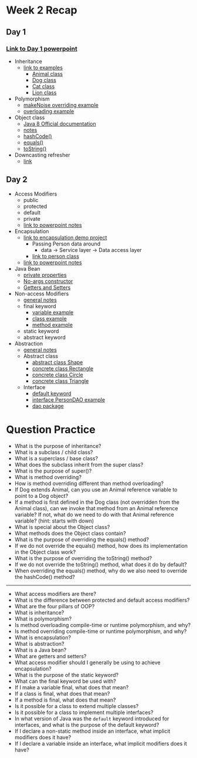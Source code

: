# Week 2 Recap

## Day 1
### [Link to Day 1 powerpoint](https://github.com/211018jwa/training/blob/main/week-2/day-1/powerpoint.pdf)

* Inheritance
    - [link to examples](https://github.com/211018jwa/training/tree/main/week-2/day-1/inheritance-demo/src/com/revature/model)
        - [Animal class](https://github.com/211018jwa/training/blob/main/week-2/day-1/inheritance-demo/src/com/revature/model/Animal.java)
        - [Dog class](https://github.com/211018jwa/training/blob/main/week-2/day-1/inheritance-demo/src/com/revature/model/Dog.java)
        - [Cat class](https://github.com/211018jwa/training/blob/main/week-2/day-1/inheritance-demo/src/com/revature/model/Cat.java)
        - [Lion class](https://github.com/211018jwa/training/blob/main/week-2/day-1/inheritance-demo/src/com/revature/model/Lion.java)
* Polymorphism
    - [makeNoise overriding example](https://github.com/211018jwa/training/blob/main/week-2/day-1/inheritance-demo/src/com/revature/model/Dog.java#L11-L24)
    - [overloading example](https://github.com/211018jwa/training/blob/main/week-2/day-1/inheritance-demo/src/com/revature/model/Dog.java#L27-L38)
* Object class
    - [Java 8 Official documentation](https://docs.oracle.com/javase/8/docs/api/java/lang/Object.html)
    - [notes](https://github.com/211018jwa/training/blob/main/week-2/day-1/inheritance-demo/src/com/revature/app/Application.java#L73-L103)
    - [hashCode()](https://github.com/211018jwa/training/blob/main/week-2/day-1/inheritance-demo/src/com/revature/model/Animal.java#L32-L35)
    - [equals()](https://github.com/211018jwa/training/blob/main/week-2/day-1/inheritance-demo/src/com/revature/model/Animal.java#L37-L48)
    - [toString()](https://github.com/211018jwa/training/blob/main/week-2/day-1/inheritance-demo/src/com/revature/model/Animal.java#L50-L53)
* Downcasting refresher
    - [link](https://github.com/211018jwa/training/blob/main/week-2/day-1/inheritance-demo/src/com/revature/app/Application.java#L36-L59)

## Day 2
* Access Modifiers
    - public
    - protected
    - default
    - private
    - [link to powerpoint notes](https://github.com/211018jwa/training/blob/main/week-2/day-2/access-modifiers-and-encapsulation.pdf)
* Encapsulation
    - [link to encapsulation demo project](https://github.com/211018jwa/training/tree/main/week-2/day-2/encapsulation-demo)
        - Passing Person data around
            - data -> Service layer -> Data access layer
        - [link to person class](https://github.com/211018jwa/training/blob/main/week-2/day-2/encapsulation-demo/src/com/revature/model/Person.java#L15-L80)
    - [link to powerpoint notes](https://github.com/211018jwa/training/blob/main/week-2/day-2/access-modifiers-and-encapsulation.pdf)
* Java Bean
    - [private properties](https://github.com/211018jwa/training/blob/main/week-2/day-2/encapsulation-demo/src/com/revature/model/Person.java#L17-L20)
    - [No-args constructor](https://github.com/211018jwa/training/blob/main/week-2/day-2/encapsulation-demo/src/com/revature/model/Person.java#L22-L25)
    - [Getters and Setters](https://github.com/211018jwa/training/blob/main/week-2/day-2/encapsulation-demo/src/com/revature/model/Person.java#L35-L80)
* Non-access Modifiers
    - [general notes](https://github.com/211018jwa/training/blob/main/week-2/day-2/non-access-modifiers/src/com/revature/app/Application.java#L5-L18)
    - final keyword
        - [variable example](https://github.com/211018jwa/training/blob/main/week-2/day-2/non-access-modifiers/src/com/revature/app/Application.java#L26-L30)
        - [class example](https://github.com/211018jwa/training/blob/main/week-2/day-2/non-access-modifiers/src/com/revature/model/NonExtendableClass.java#L3)
        - [method example](https://github.com/211018jwa/training/blob/main/week-2/day-2/non-access-modifiers/src/com/revature/model/Animal.java#L21-L23)
    - static keyword
    - abstract keyword
* Abstraction
    - [general notes](https://github.com/211018jwa/training/blob/main/week-2/day-2/abstraction/src/com/revature/model/Shape.java#L3-L11)
    - Abstract class
        - [abstract class Shape](https://github.com/211018jwa/training/blob/main/week-2/day-2/abstraction/src/com/revature/model/Shape.java#L13-L39)
        - [concrete class Rectangle](https://github.com/211018jwa/training/blob/main/week-2/day-2/abstraction/src/com/revature/model/Rectangle.java)
        - [concrete class Circle](https://github.com/211018jwa/training/blob/main/week-2/day-2/abstraction/src/com/revature/model/Circle.java)
        - [concrete class Triangle](https://github.com/211018jwa/training/blob/main/week-2/day-2/abstraction/src/com/revature/model/Triangle.java)
    - Interface
        - [default keyword](https://github.com/211018jwa/training/blob/main/week-2/day-2/abstraction/src/com/revature/dao/PersonDAO.java#L19-L34)
        - [interface PersonDAO example](https://github.com/211018jwa/training/blob/main/week-2/day-2/abstraction/src/com/revature/dao/PersonDAO.java#L7-L41)
        - [dao package](https://github.com/211018jwa/training/tree/main/week-2/day-2/abstraction/src/com/revature/dao)

# Question Practice
* What is the purpose of inheritance?
* What is a subclass / child class?
* What is a superclass / base class?
* What does the subclass inherit from the super class?
* What is the purpose of super()?
* What is method overriding?
* How is method overriding different than method overloading?
* If Dog extends Animal, can you use an Animal reference variable to point to a Dog object?
* If a method is first defined in the Dog class (not overridden from the Animal class), can we invoke that method from an Animal reference variable? If not, what do we need to do with that Animal reference variable? (hint: starts with down)
* What is special about the Object class?
* What methods does the Object class contain?
* What is the purpose of overriding the equals() method?
* If we do not override the equals() method, how does its implementation in the Object class work?
* What is the purpose of overriding the toString() method?
* If we do not override the toString() method, what does it do by default?
* When overriding the equals() method, why do we also need to override the hashCode() method?
---
* What access modifiers are there?
* What is the difference between protected and default access modifiers?
* What are the four pillars of OOP?
* What is inheritance?
* What is polymorphism?
* Is method overloading compile-time or runtime polymorphism, and why?
* Is method overriding compile-time or runtime polymorphism, and why?
* What is encapsulation?
* What is abstraction?
* What is a Java bean?
* What are getters and setters?
* What access modifier should I generally be using to achieve encapsulation?
* What is the purpose of the static keyword?
* What can the final keyword be used with?
* If I make a variable final, what does that mean?
* If a class is final, what does that mean?
* If a method is final, what does that mean?
* Is it possible for a class to extend multiple classes?
* Is it possible for a class to implement multiple interfaces?
* In what version of Java was the `default` keyword introduced for interfaces, and what is the purpose of the default keyword?
* If I declare a non-static method inside an interface, what implicit modifiers does it have?
* If I declare a variable inside an interface, what implicit modifiers does it have?
